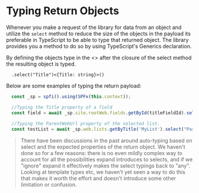 # Typing Return Objects

Whenever you make a request of the library for data from an object and utilize the `select` method to reduce the size of the objects in the payload its preferable in TypeScript to be able to type that returned object. The library provides you a method to do so by using TypeScript's Generics declaration.

By defining the objects type in the <> after the closure of the select method the resulting object is typed.

```TypesScript
  .select("Title")<{Title: string}>()
```

Below are some examples of typing the return payload:

```TypeScript
  const _sp = spfi().using(SPFx(this.context));

  //Typing the Title property of a field
  const field = await _sp.site.rootWeb.fields.getById(titleFieldId).select("Title")<{ Title: string }>();
            
  //Typing the ParentWebUrl property of the selected list.
  const testList = await _sp.web.lists.getByTitle('MyList').select("ParentWebUrl")<{ ParentWebUrl: string }>();
```

> There have been discussions in the past around auto-typing based on select and the expected properties of the return object. We haven't done so for a few reasons: there is no even mildly complex way to account for all the possibilities expand introduces to selects, and if we "ignore" expand it effectively makes the select typings back to "any". Looking at template types etc, we haven't yet seen a way to do this that makes it worth the effort and doesn't introduce some other limitation or confusion.
